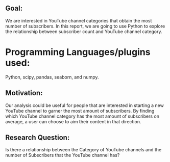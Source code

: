 ## Goal: 
  We are interested in YouTube channel categories that obtain the most number of subscribers. In this report, we are going to use Python to explore the relationship between subscriber count and YouTube channel category.

# Programming Languages/plugins used:
Python, scipy, pandas, seaborn, and numpy. 

## Motivation: 
  Our analysis could be useful for people that are interested in starting a new YouTube channel to garner the most amount of subscribers. By finding which YouTube channel category has the most amount of subscribers on average, a user can choose to aim their content in that direction.

## Research Question: 
  Is there a relationship between the Category of YouTube channels and the number of Subscribers that the YouTube channel has?
